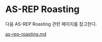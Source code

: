 # AS-REP Roasting

다음 AS-REP Roasting 관련 페이지를 참고한다. &#x20;

[as-rep-roasting.md](../../credential-access/kerberos/as-rep-roasting.md "mention")
